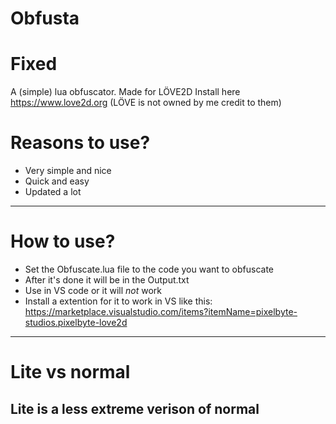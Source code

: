 # Obfusta
# Fixed
A (simple) lua obfuscator.
Made for LÖVE2D
Install here https://www.love2d.org (LÖVE is not owned by me credit to them)
# Reasons to use?
- Very simple and nice
- Quick and easy
- Updated a lot
------------------------
# How to use?
- Set the Obfuscate.lua file to the code you want to obfuscate
- After it's done it will be in the Output.txt
- Use in VS code or it will *not* work 
- Install a extention for it to work in VS like this: https://marketplace.visualstudio.com/items?itemName=pixelbyte-studios.pixelbyte-love2d
-------------------------------------------------------
# Lite vs normal
Lite is a less extreme verison of normal
---------------------------------
